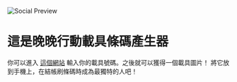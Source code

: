 ![Social Preview](https://github.com/bread806/wanwanQRCode/blob/main/social-preview.png)
# 這是晚晚行動載具條碼產生器
你可以進入 [這個網站](https://bread806.github.io/wanwanQRCode/) 輸入你的載具號碼。之後就可以獲得一個載具圖片！
將它放到手機上，在結帳刷條碼時成為最獨特的人吧！
